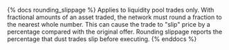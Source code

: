 {% docs rounding_slippage %}
Applies to liquidity pool trades only. With fractional amounts of an asset traded, the network must round a fraction to the nearest whole number. This can cause the trade to "slip" price by a percentage compared with the original offer. Rounding slippage reports the percentage that dust trades slip before executing.
{% enddocs %}
